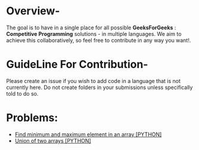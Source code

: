 # Overview-
The goal is to have in a single place for all possible **GeeksForGeeks** : **Competitive Programming** solutions - in multiple languages. We aim to achieve this collaboratively, so feel free to contribute in any way you want!.

# GuideLine For Contribution-
Please create an issue if you wish to add code in a language that is not currently here. Do not create folders in your submissions unless specifically told to do so.

# Problems:

- [Find minimum and maximum element in an array [PYTHON]](Find_minimum_and_maximum_element_in_an_array.py)
- [Union of two arrays [PYTHON]](Union_of_two_arrays.py)
